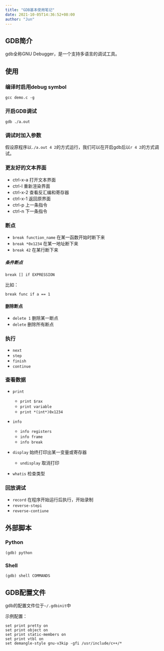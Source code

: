 ```yaml
---
title: "GDB基本使用笔记"
date: 2021-10-05T14:36:52+08:00
author: "Jun"
---
```


## GDB简介

gdb全称GNU Debugger，是一个支持多语言的调试工具。


## 使用

### 编译时启用debug symbol

```
gcc demo.c -g
```

### 开启GDB调试

```
gdb ./a.out
```

### 调试时加入参数

假设原程序以`./a.out 4 2`的方式运行，我们可以在开启gdb后以`r 4 2`的方式调试。



### 更友好的文本界面

- ctrl-x-a 打开文本界面
- ctrl-l  重新渲染界面
- ctrl-x-2 查看反汇编和寄存器
- ctrl-x-1 返回原界面
- ctrl-p 上一条指令
- ctrl-n 下一条指令


### 断点

- `break function_name` 在某一函数开始时断下来
- `break *0x1234` 在某一地址断下来
- `break 42` 在某行断下来

##### 条件断点

```
break [] if EXPRESSION
```

比如：

```
break func if a == 1
```

#### 删除断点

- `delete 1` 删除某一断点
- `delete` 删除所有断点

### 执行


- `next`
- `step`
- `finish`
- `continue`

### 查看数据

- `print`

  - `print $rax`
  - `print variable`
  - `print *(int*)0x1234`
- `info`

  - `info registers`
  - `info frame`
  - `info break`
- `display` 始终打印出某一变量或寄存器
  - `undisplay` 取消打印

- `whatis` 检查类型



### 回放调试

- `record` 在程序开始运行后执行，开始录制
- `reverse-stepi`
- `reverse-contiune`



## 外部脚本

### Python

```
(gdb) python
```

### Shell

```
(gdb) shell COMMANDS
```

## GDB配置文件

gdb的配置文件位于`~/.gdbinit`中

示例配置：

```
set print pretty on
set print object on
set print static-members on
set print vtbl on
set demangle-style gnu-v3kip -gfi /usr/include/c++/*
```
